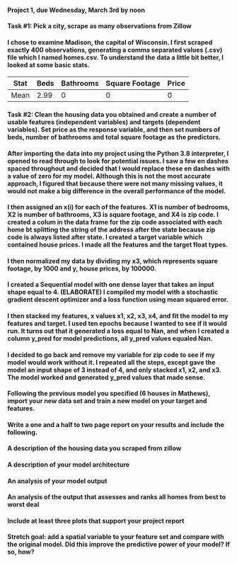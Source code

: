 #### Project 1, due Wednesday, March 3rd by noon
#### Task #1: Pick a city, scrape as many observations from Zillow
#### I chose to examine **Madison**, the capital of Wisconsin. I first scraped exactly 400 observations, generating a comma separated values (.csv) file which I named homes.csv. To understand the data a little bit better, I looked at some basic stats.

| Stat | Beds | Bathrooms | Square Footage | Price |
| ---- | ---- | ---- | ---- | ---- |
| Mean | 2.99 | 0 | 0 | 0 |

#### Task #2: Clean the housing data you obtained and create a number of usable features (independent variables) and targets (dependent variables). Set price as the response variable, and then set numbers of beds, number of bathrooms and total square footage as the predictors.
#### After importing the data into my project using the Python 3.8 interpreter, I opened to read through to look for potential issues. I saw a few en dashes spaced throughout and decided that I would replace these en dashes with a value of zero for my model. Although this is not the most accurate approach, I figured that because there were not many missing values, it would not make a big difference in the overall performance of the model. 
#### I then assigned an x(i) for each of the features. X1 is number of bedrooms, X2 is number of bathrooms, X3 is square footage, and X4 is zip code. I created a colum in the data frame for the zip code associated with each home bt splitting the string of the address after the state because zip code is always listed after state. I created a target variable which contained house prices. I made all the features and the target float types.
#### I then normalized my data by dividing my x3, which represents square footage, by 1000 and y, house prices, by 100000.
#### I created a Sequential model with one dense layer that takes an input shape equal to 4. (ELABORATE) I compiled my model with a stochastic gradient descent optimizer and a loss function using mean squared error. 
#### I then stacked my features, x values x1, x2, x3, x4, and fit the model to my features and target. I used ten epochs because I wanted to see if it would run. It turns out that it generated a loss equal to Nan, and when I created a column y_pred for model predictions, all y_pred values equaled Nan.
#### I decided to go back and remove my variable for zip code to see if my model would work without it. I repeated all the steps, except gave the model an input shape of 3 instead of 4, and only stacked x1, x2, and x3. The model worked and generated y_pred values that made sense. 

#### Following the previous model you specified (6 houses in Mathews), import your new data set and train a new model on your target and features. 
#### Write a one and a half to two page report on your results and include the following.
#### A description of the housing data you scraped from zillow
#### A description of your model architecture
#### An analysis of your model output
#### An analysis of the output that assesses and ranks all homes from best to worst deal
#### Include at least three plots that support your project report
#### Stretch goal: add a spatial variable to your feature set and compare with the original model. Did this improve the predictive power of your model? If so, how?
